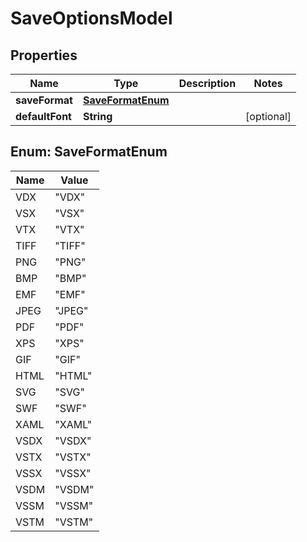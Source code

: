 
# SaveOptionsModel

## Properties
Name | Type | Description | Notes
------------ | ------------- | ------------- | -------------
**saveFormat** | [**SaveFormatEnum**](#SaveFormatEnum) |  | 
**defaultFont** | **String** |  |  [optional]


<a name="SaveFormatEnum"></a>
## Enum: SaveFormatEnum
Name | Value
---- | -----
VDX | &quot;VDX&quot;
VSX | &quot;VSX&quot;
VTX | &quot;VTX&quot;
TIFF | &quot;TIFF&quot;
PNG | &quot;PNG&quot;
BMP | &quot;BMP&quot;
EMF | &quot;EMF&quot;
JPEG | &quot;JPEG&quot;
PDF | &quot;PDF&quot;
XPS | &quot;XPS&quot;
GIF | &quot;GIF&quot;
HTML | &quot;HTML&quot;
SVG | &quot;SVG&quot;
SWF | &quot;SWF&quot;
XAML | &quot;XAML&quot;
VSDX | &quot;VSDX&quot;
VSTX | &quot;VSTX&quot;
VSSX | &quot;VSSX&quot;
VSDM | &quot;VSDM&quot;
VSSM | &quot;VSSM&quot;
VSTM | &quot;VSTM&quot;



